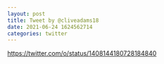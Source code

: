 ```yaml
--- 
layout: post 
title: Tweet by @cliveadams18 
date: 2021-06-24 1624562714 
categories: twitter 
--- 
```

https://twitter.com/o/status/1408144180728184840